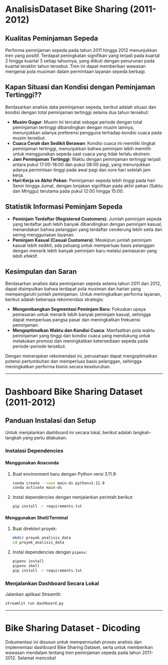 # **AnalisisDataset Bike Sharing (2011-2012)**

## **Kualitas Peminjaman Sepeda**

Performa peminjaman sepeda pada tahun 2011 hingga 2012 menunjukkan tren yang positif. Terdapat peningkatan signifikan yang terjadi pada kuartal 2 hingga kuartal 3 setiap tahunnya, yang diikuti dengan penurunan pada kuartal terakhir tahun tersebut. Tren ini dapat memberikan wawasan mengenai pola musiman dalam permintaan layanan sepeda berbagi.

## **Kapan Situasi dan Kondisi dengan Peminjaman Tertinggi??**

Berdasarkan analisis data peminjaman sepeda, berikut adalah situasi dan kondisi dengan total peminjaman tertinggi selama dua tahun tersebut:

- **Musim Gugur**: Musim ini tercatat sebagai periode dengan total peminjaman tertinggi dibandingkan dengan musim lainnya, menunjukkan adanya preferensi pengguna terhadap kondisi cuaca pada musim tersebut.
- **Cuaca Cerah dan Sedikit Berawan**: Kondisi cuaca ini memiliki tingkat peminjaman tertinggi, menunjukkan bahwa peminjam lebih memilih untuk menggunakan sepeda saat cuaca yang tidak terlalu ekstrem.
- **Jam Peminjaman Tertinggi**: Waktu dengan peminjaman tertinggi terjadi antara pukul 17:00-18:00 dan pukul 08:00 pagi, yang menunjukkan adanya permintaan tinggi pada awal pagi dan sore hari setelah jam kerja.
- **Hari Kerja vs Akhir Pekan**: Peminjaman sepeda lebih tinggi pada hari Senin hingga Jumat, dengan lonjakan signifikan pada akhir pekan (Sabtu dan Minggu) terutama pada pukul 12:00 hingga 15:00.

## **Statistik Informasi Peminjam Sepeda**

- **Peminjam Terdaftar (Registered Customers)**: Jumlah peminjam sepeda yang terdaftar jauh lebih banyak dibandingkan dengan peminjam kasual, menandakan bahwa pelanggan yang terdaftar cenderung lebih setia dan sering menggunakan layanan.
- **Peminjam Kasual (Casual Customers)**: Meskipun jumlah peminjam kasual lebih sedikit, ada peluang untuk memperluas basis pelanggan dengan menarik lebih banyak peminjam baru melalui pemasaran yang lebih efektif.

## **Kesimpulan dan Saran**

Berdasarkan analisis data peminjaman sepeda selama tahun 2011 dan 2012, dapat disimpulkan bahwa terdapat pola musiman dan harian yang mempengaruhi jumlah peminjaman. Untuk meningkatkan performa layanan, berikut adalah beberapa rekomendasi strategis:

- **Mengembangkan Segmentasi Peminjam Baru**: Fokuskan upaya pemasaran untuk menarik lebih banyak peminjam kasual, sehingga dapat memperluas pangsa pasar dan meningkatkan frekuensi peminjaman.
- **Mengoptimalkan Waktu dan Kondisi Cuaca**: Manfaatkan pola waktu peminjaman yang tinggi dan kondisi cuaca yang mendukung untuk melakukan promosi dan meningkatkan ketersediaan sepeda pada periode-periode tersebut.
  
Dengan menerapkan rekomendasi ini, perusahaan dapat mengoptimalkan potensi pertumbuhan dan memperluas basis pelanggan, sehingga meningkatkan performa bisnis secara keseluruhan.

---

# **Dashboard Bike Sharing Dataset (2011-2012)**

## **Panduan Instalasi dan Setup**

Untuk menjalankan dashboard ini secara lokal, berikut adalah langkah-langkah yang perlu dilakukan.

### **Instalasi Dependencies**

#### **Menggunakan Anaconda**

1. Buat environment baru dengan Python versi 3.11.9:
    ```bash
    conda create --name main-ds python=3.11.9
    conda activate main-ds
    ```

2. Instal dependencies dengan menjalankan perintah berikut:
    ```bash
    pip install -r requirements.txt
    ```

#### **Menggunakan Shell/Terminal**

1. Buat direktori proyek:
    ```bash
    mkdir proyek_analisis_data
    cd proyek_analisis_data
    ```

2. Instal dependencies dengan `pipenv`:
    ```bash
    pipenv install
    pipenv shell
    pip install -r requirements.txt
    ```

### **Menjalankan Dashboard Secara Lokal**

Jalankan aplikasi Streamlit:
```bash
streamlit run dashboard.py
```

---

# **Bike Sharing Dataset - Dicoding**

Dokumentasi ini disusun untuk mempermudah proses analisis dan implementasi dashboard Bike Sharing Dataset, serta untuk memberikan wawasan mendalam tentang tren peminjaman sepeda pada tahun 2011-2012. Selamat mencoba!
